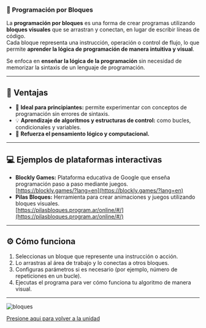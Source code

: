 ### 🧱 Programación por Bloques

La **programación por bloques** es una forma de crear programas utilizando **bloques visuales** que se arrastran y conectan, en lugar de escribir líneas de código.  
Cada bloque representa una instrucción, operación o control de flujo, lo que permite **aprender la lógica de programación de manera intuitiva y visual**.  

Se enfoca en **enseñar la lógica de la programación** sin necesidad de memorizar la sintaxis de un lenguaje de programación.

---

## 🌟 Ventajas

- 🎯 **Ideal para principiantes:** permite experimentar con conceptos de programación sin errores de sintaxis.  
- 💡 **Aprendizaje de algoritmos y estructuras de control:** como bucles, condicionales y variables.  
- 🧠 **Refuerza el pensamiento lógico y computacional.**

---

## 💻 Ejemplos de plataformas interactivas

- **Blockly Games:** Plataforma educativa de Google que enseña programación paso a paso mediante juegos.  
  [https://blockly.games/?lang=en](https://blockly.games/?lang=en)  
- **Pilas Bloques:** Herramienta para crear animaciones y juegos utilizando bloques visuales.  
  [https://pilasbloques.program.ar/online/#/](https://pilasbloques.program.ar/online/#/)

---

## ⚙️ Cómo funciona

1. Seleccionas un bloque que represente una instrucción o acción.  
2. Lo arrastras al área de trabajo y lo conectas a otros bloques.  
3. Configuras parámetros si es necesario (por ejemplo, número de repeticiones en un bucle).  
4. Ejecutas el programa para ver cómo funciona tu algoritmo de manera visual.
----------------
![bloques](https://github.com/user-attachments/assets/2565dcbc-b705-4546-9a39-838c330e10f5)

[Presione aqui para volver a la unidad](Unidad1.md)



